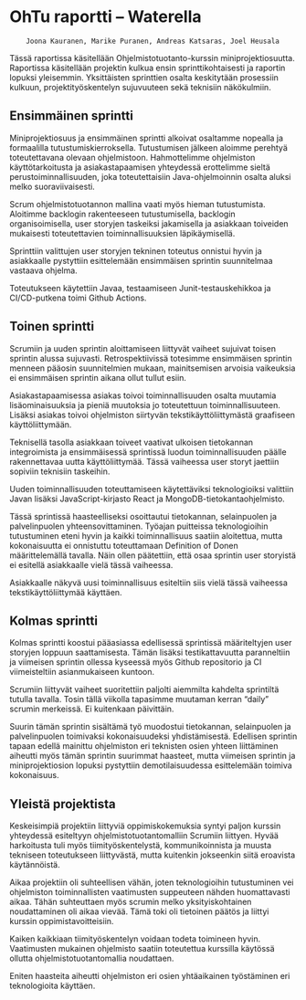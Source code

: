  # OhTu raportti – Waterella

		Joona Kauranen, Marike Puranen, Andreas Katsaras, Joel Heusala

Tässä raportissa käsitellään Ohjelmistotuotanto-kurssin miniprojektiosuutta. Raportissa käsitellään projektin kulkua ensin sprinttikohtaisesti ja raportin lopuksi yleisemmin. Yksittäisten sprinttien osalta keskitytään prosessiin kulkuun, projektityöskentelyn sujuvuuteen sekä teknisiin näkökulmiin.

## Ensimmäinen sprintti

Miniprojektiosuus ja ensimmäinen sprintti alkoivat osaltamme nopealla ja formaalilla tutustumiskierroksella. Tutustumisen jälkeen aloimme perehtyä toteutettavana olevaan ohjelmistoon. Hahmottelimme ohjelmiston käyttötarkoitusta ja asiakastapaamisen yhteydessä erottelimme sieltä perustoiminnallisuuden, joka toteutettaisiin Java-ohjelmoinnin osalta aluksi melko suoraviivaisesti.

Scrum ohjelmistotuotannon mallina vaati myös hieman tutustumista. Aloitimme backlogin rakenteeseen tutustumisella, backlogin organisoimisella, user storyjen taskeiksi jakamisella ja asiakkaan toiveiden mukaisesti toteutettavien toiminnallisuuksien läpikäymisellä.

Sprinttiin valittujen user storyjen tekninen toteutus onnistui hyvin ja asiakkaalle pystyttiin esittelemään ensimmäisen sprintin suunnitelmaa vastaava ohjelma.

Toteutukseen käytettiin Javaa, testaamiseen Junit-testauskehikkoa ja CI/CD-putkena toimi Github Actions.

## Toinen sprintti

Scrumiin ja uuden sprintin aloittamiseen liittyvät vaiheet sujuivat toisen sprintin alussa sujuvasti. Retrospektiivissä totesimme ensimmäisen sprintin menneen pääosin suunnitelmien mukaan, mainitsemisen arvoisia vaikeuksia ei ensimmäisen sprintin aikana ollut tullut esiin.

Asiakastapaamisessa asiakas toivoi toiminnallisuuden osalta muutamia lisäominaisuuksia ja pieniä muutoksia jo toteutettuun toiminnallisuuteen. Lisäksi asiakas toivoi ohjelmiston siirtyvän tekstikäyttöliittymästä graafiseen käyttöliittymään.

Teknisellä tasolla asiakkaan toiveet vaativat ulkoisen tietokannan integroimista ja ensimmäisessä sprintissä luodun toiminnallisuuden päälle rakennettavaa uutta käyttöliittymää. Tässä vaiheessa user storyt jaettiin sopiviin teknisiin taskeihin.

Uuden toiminnallisuuden toteuttamiseen käytettäviksi teknologioiksi valittiin Javan lisäksi JavaScript-kirjasto React ja MongoDB-tietokantaohjelmisto.

Tässä sprintissä haasteelliseksi osoittautui tietokannan, selainpuolen ja palvelinpuolen yhteensovittaminen. Työajan puitteissa teknologioihin tutustuminen eteni hyvin ja kaikki toiminnallisuus saatiin aloitettua, mutta kokonaisuutta ei onnistuttu toteuttamaan Definition of Donen määrittelemällä tavalla. Näin ollen päätettiin, että osaa sprintin user storyistä ei esitellä asiakkaalle vielä tässä vaiheessa.

Asiakkaalle näkyvä uusi toiminnallisuus esiteltiin siis vielä tässä vaiheessa tekstikäyttöliittymää käyttäen.

## Kolmas sprintti

Kolmas sprintti koostui pääasiassa edellisessä sprintissä määriteltyjen user storyjen loppuun saattamisesta. Tämän lisäksi testikattavuutta paranneltiin ja viimeisen sprintin ollessa kyseessä myös Github repositorio ja CI viimeisteltiin asianmukaiseen kuntoon.

Scrumiin liittyvät vaiheet suoritettiin paljolti aiemmilta kahdelta sprintiltä tutulla tavalla. Tosin tällä viikolla tapasimme muutaman kerran “daily” scrumin merkeissä. Ei kuitenkaan päivittäin.

Suurin tämän sprintin sisältämä työ muodostui tietokannan, selainpuolen ja palvelinpuolen toimivaksi kokonaisuudeksi yhdistämisestä. Edellisen sprintin tapaan edellä mainittu ohjelmiston eri teknisten osien yhteen liittäminen aiheutti myös tämän sprintin suurimmat haasteet, mutta viimeisen sprintin ja miniprojektiosion lopuksi pystyttiin demotilaisuudessa esittelemään toimiva kokonaisuus.

## Yleistä projektista

Keskeisimpiä projektiin liittyviä oppimiskokemuksia syntyi paljon kurssin yhteydessä esiteltyyn ohjelmistotuotantomalliin Scrumiin liittyen. Hyvää harkoitusta tuli myös tiimityöskentelystä, kommunikoinnista ja muusta tekniseen toteutukseen liittyvästä, mutta kuitenkin jokseenkin siitä eroavista käytännöistä.

Aikaa projektiin oli suhteellisen vähän, joten teknologioihin tutustuminen vei ohjelmiston toiminnallisten vaatimusten suppeuteen nähden huomattavasti aikaa. Tähän suhteuttaen myös scrumin melko yksityiskohtainen noudattaminen oli aikaa vievää. Tämä toki oli tietoinen päätös ja liittyi kurssin oppimistavoitteisiin.

Kaiken kaikkiaan tiimityöskentelyn voidaan todeta toimineen hyvin. Vaatimusten mukainen ohjelmisto saatiin toteutettua kurssilla käytössä ollutta ohjelmistotuotantomallia noudattaen.

Eniten haasteita aiheutti ohjelmiston eri osien yhtäaikainen työstäminen eri teknologioita käyttäen.
